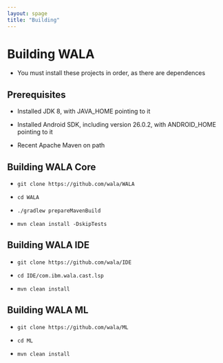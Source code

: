```yaml
---
layout: spage
title: "Building"
---
```


# Building WALA

* You must install these projects in order, as there are dependences

## Prerequisites 

* Installed JDK 8, with JAVA_HOME pointing to it 

* Installed Android SDK, including version 26.0.2, with ANDROID_HOME pointing to it 

* Recent Apache Maven on path 

## Building WALA Core 

* `git clone https://github.com/wala/WALA`

* `cd WALA`

* `./gradlew prepareMavenBuild`

* `mvn clean install -DskipTests`

## Building WALA IDE 

* `git clone https://github.com/wala/IDE`

* `cd IDE/com.ibm.wala.cast.lsp`

* `mvn clean install`

## Building WALA ML

* `git clone https://github.com/wala/ML`

* `cd ML`

* `mvn clean install`
